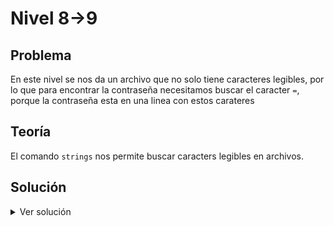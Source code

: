 # Nivel 8->9

## Problema

En este nivel se nos da un archivo que no solo tiene caracteres legibles, por lo que para encontrar la contraseña
necesitamos buscar el caracter `=`, porque la contraseña esta en una linea con estos carateres

## Teoría

El comando `strings` nos permite buscar caracters legibles en archivos.

## Solución

<details>

<summary>Ver solución</summary>

Para poder encontrar la candena con los carateres legibles usamos el comando `strings` y mediante el comando grep buscamos las lineas que contengan caracter `=` que contenga el caracter `=`, encadenamos el resultado de un comando con el otro usando `|`.

```bash
strings data.txt | grep = 
```
</details>
